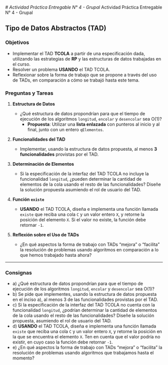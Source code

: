 <em> # Actividad Práctica Entregable N° 4 - Grupal </em>Actividad Práctica Entregable N° 4 - Grupal

## Tipo de Datos Abstractos (TAD)

### Objetivos
- Implementar el TAD **TCOLA** a partir de una especificación dada, utilizando las estrategias de **RP** y las estructuras de datos trabajadas en el curso.
- Resolver un problema **USANDO** el TAD TCOLA.
- Reflexionar sobre la forma de trabajo que se propone a través del uso de TADs, en comparación a cómo se trabajó hasta este tema.



### Preguntas y Tareas

1. **Estructura de Datos**
   - ¿Qué estructura de datos propondrían para que el tiempo de ejecución de los algoritmos `longitud`, `encolar` y `desencolar` sea O(1)?
     - **Propuesta**: Utilizar una **lista enlazada** con punteros al inicio y al final, junto con un entero `qElementos`.

2. **Funcionalidades del TAD**
   - Implementar, usando la estructura de datos propuesta, al menos **3 funcionalidades** provistas por el TAD.

3. **Determinación de Elementos**
   - Si la especificación de la interfaz del TAD TCOLA no incluye la funcionalidad `longitud`, ¿pueden determinar la cantidad de elementos de la cola usando el resto de las funcionalidades? Diseñe la solución propuesta asumiendo el rol de usuario del TAD.

4. **Función `existe`**
   - **USANDO** el TAD TCOLA, diseña e implementa una función llamada `existe` que reciba una cola `C` y un valor entero `X`, y retorne la posición del elemento `X`. Si el valor no existe, la función debe retornar `-1`.

5. **Reflexión sobre el Uso de TADs**
   - ¿En qué aspectos la forma de trabajo con TADs “mejora” o “facilita” la resolución de problemas usando algoritmos en comparación a lo que hemos trabajado hasta ahora?

---

### Consignas

- a) ¿Qué estructura de datos propondrían para que el tiempo de ejecución de los algoritmos `longitud`, `encolar` y `desencolar` sea O(1)?
- b) Se pide que implementes, usando la estructura de datos propuesta en el inciso a), al menos 3 de las funcionalidades provistas por el TAD.
- c) Si la especificación de la interfaz del TAD TCOLA no cuenta con la funcionalidad `longitud`, ¿podrían determinar la cantidad de elementos de la cola usando el resto de las funcionalidades? Diseñe la solución propuesta, asumiendo el rol de usuario del TAD.
- d) **USANDO** el TAD TCOLA, diseña e implementa una función llamada `existe` que reciba una cola `C` y un valor entero `X`, y retorne la posición en la que se encuentra el elemento `X`. Ten en cuenta que el valor podría no existir, en cuyo caso la función debe retornar `-1`.
- e) ¿En qué aspectos la forma de trabajo con TADs “mejora” o “facilita” la resolución de problemas usando algoritmos que trabajamos hasta el momento?
